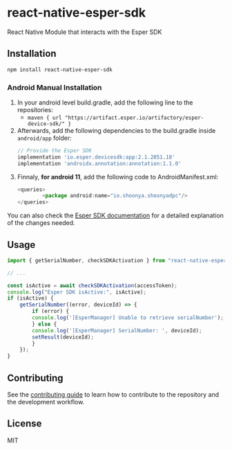 # react-native-esper-sdk

React Native Module that interacts with the Esper SDK

## Installation

```sh
npm install react-native-esper-sdk
```

### Android Manual Installation
1. In your android level build.gradle, add the following line to the repositories:
    - `maven { url "https://artifact.esper.io/artifactory/esper-device-sdk/" }`
2. Afterwards, add the following dependencies to the build.gradle inside `android/app` folder:
    ``` js
    // Provide the Esper SDK
    implementation 'io.esper.devicesdk:app:2.1.2851.18'
    implementation 'androidx.annotation:annotation:1.1.0'
    ``` 
3. Finnaly, **for android 11**, add the following code to AndroidManifest.xml:
    ``` js
    <queries>
            <package android:name="io.shoonya.shoonyadpc"/>
    </queries>
    ```

You can also check the [Esper SDK documentation](https://docs.esper.io/home/devicesdk.html#enabling-the-esper-sdk-in-your-application)
for a detailed explanation of the changes needed.

## Usage

```js
import { getSerialNumber, checkSDKActivation } from "react-native-esper-sdk";

// ...

const isActive = await checkSDKActivation(accessToken);
console.log("Esper SDK isActive:", isActive);
if (isActive) {
    getSerialNumber((error, deviceId) => {
        if (error) {
        console.log('[EsperManager] Unable to retrieve serialNumber');
        } else {
        console.log('[EsperManager] SerialNumber: ', deviceId);
        setResult(deviceId);
        }
    });
}
```

## Contributing

See the [contributing guide](CONTRIBUTING.md) to learn how to contribute to the repository and the development workflow.

## License

MIT
